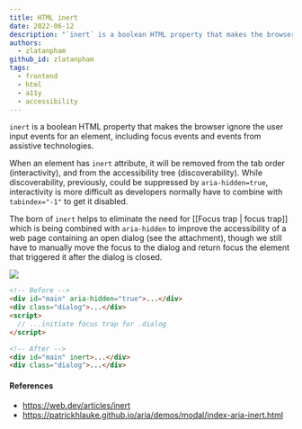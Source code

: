 ```yaml
---
title: HTML inert
date: 2022-06-12
description: "`inert` is a boolean HTML property that makes the browser ignore the user input events for an element, including focus events and events from assistive technologies."
authors:
  - zlatanpham
github_id: zlatanpham
tags:
  - frontend
  - html
  - a11y
  - accessibility
---
```


`inert` is a boolean HTML property that makes the browser ignore the user input events for an element, including focus events and events from assistive technologies.

When an element has `inert` attribute, it will be removed from the tab order (interactivity), and from the accessibility tree (discoverability). While discoverability, previously, could be suppressed by `aria-hidden=true`, interactivity is more difficult as developers normally have to combine with `tabindex="-1"` to get it disabled.

The born of `inert` helps to eliminate the need for [[Focus trap | focus trap]] which is being combined with `aria-hidden` to improve the accessibility of a web page containing an open dialog (see the attachment), though we still have to manually move the focus to the dialog and return focus the element that triggered it after the dialog is closed.

![](assets/html-inert_pasted-image-20220612104313.webp)

```html
<!-- Before -->
<div id="main" aria-hidden="true">...</div>
<div class="dialog">...</div>
<script>
  // ...initiate focus trap for .dialog
</script>

<!-- After -->
<div id="main" inert>...</div>
<div class="dialog">...</div>
```

#### References

- https://web.dev/articles/inert
- https://patrickhlauke.github.io/aria/demos/modal/index-aria-inert.html
